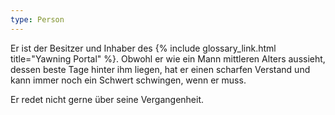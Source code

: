 ```yaml
---
type: Person
---
```


Er ist der Besitzer und Inhaber des {% include glossary_link.html
title="Yawning Portal" %}. Obwohl er wie ein Mann mittleren Alters aussieht,
dessen beste Tage hinter ihm liegen, hat er einen scharfen Verstand und
kann immer noch ein Schwert schwingen, wenn er muss.

Er redet nicht gerne über seine Vergangenheit.
